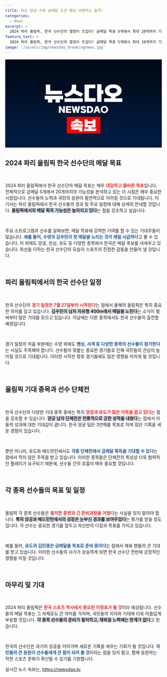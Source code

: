 ```yaml
---
title: 유도·양궁·수영 금메달 도전 펜싱 어벤져스 출격!
categories:
  - News
excerpt: >
  2024 파리 올림픽, 한국 선수단의 열정이 뜨겁다! 금메달 목표 5개에서 최대 20개까지 기대되며, 김우민, 임시현 등 스타들이 메달 사냥에 나선다. 7월 27일부터 시작되는 아시아의 화합을 응원해보세요!
feature_text: >
  2024 파리 올림픽, 한국 선수단의 열정이 뜨겁다! 금메달 목표 5개에서 최대 20개까지 기대되며, 김우민, 임시현 등 스타들이 메달 사냥에 나선다. 7월 27일부터 시작되는 아시아의 화합을 응원해보세요!
image: '/assets/img/newsdao_breakingnews.jpg'
---
```


<p><img src="/assets/img/newsdao_breakingnews.jpg" alt="pcversion 속보" /></p>

<h2 data-ke-size="size26">2024 파리 올림픽 한국 선수단의 메달 목표</h2>

<p data-ke-size="size16">&nbsp;</p>

<p>2024 파리 올림픽에서 한국 선수단의 메달 목표는 매우 <b><span style="color: #ee2323;">대담하고 올바른 목표</span></b>입니다. 전체적으로 금메달 5개에서 20개까지의 가능성을 분석하고 있는 이 시점은 매우 중요한 시점입니다. 선수들의 노력과 국민의 응원이 필연적으로 이어질 것으로 기대됩니다. 이 기사는 파리 올림픽에서 한국 선수들의 경과 및 주요 일정에 대해 상세히 안내할 것입니다. <b><span style="background-color: #21538527;">올림픽에서의 메달 획득 가능성은 높아지고 있다</span></b>는 점을 강조하고 싶습니다. </p>

<p data-ke-size="size16">&nbsp;</p>

<p>주요 소프로그램과 선수를 살펴보면, 메달 목표에 강력한 기여를 할 수 있는 기대주들이 많습니다. <b><span style="color: #1a5490;">예를 들어, 수영의 김우민이 첫 메달을 노리는 것이 제일 시급하다</span></b>고 볼 수 있습니다. 이 외에도 양궁, 핀싱, 유도 등 다양한 종목에서 한국은 메달 후보를 내세우고 있습니다. 최선을 다하는 한국 선수단의 모습이 스포츠의 진정한 감동을 만들어 낼 것입니다.</p>

<p data-ke-size="size16">&nbsp;</p>

<h2 data-ke-size="size26">파리 올림픽에서의 한국 선수단 일정</h2>

<p data-ke-size="size16">&nbsp;</p>

<p>한국 선수단의 <b><span style="color: #ee2323;">경기 일정은 7월 27일부터 시작된다</span></b>는 점에서 올해의 올림픽은 특히 중요한 의미를 담고 있습니다. <b><span style="background-color: #21538527;">김우민이 남자 자유형 400m에서 메달을 노린다</span></b>는 소식이 벌써부터 많은 기대를 모으고 있습니다. 이날에는 다른 종목에서도 한국 선수들이 출전할 예정입니다. </p>

<p data-ke-size="size16">&nbsp;</p>

<p>경기 일정의 처음 부분에는 수영 외에도 <b><span style="color: #1a5490;">펜싱, 사격 등 다양한 종목의 선수들이 참가한다</span></b>는 사실도 주목해야 합니다. 선수들이 맞붙는 중요한 경기들로 인해 국민들의 관심이 높아질 것으로 기대됩니다. 이러한 시작은 향후 경기들에도 많은 영향을 미치게 될 것입니다.</p>

<p data-ke-size="size16">&nbsp;</p>

<h2 data-ke-size="size26">올림픽 기대 종목과 선수 단체전</h2>

<p data-ke-size="size16">&nbsp;</p>

<p>한국 선수단의 다양한 기대 종목 중에는 특히 <b><span style="color: #ee2323;">양궁과 유도가 많은 이목을 끌고 있다</span></b>는 점을 강조할 수 있습니다. <b><span style="background-color: #21538527;">양궁 남자 단체전은 전통적으로 강한 성적을 내왔다</span></b>는 점에서 이들의 성과에 대한 기대감이 큽니다. 한국 양궁 팀은 3연패를 목표로 하며 많은 기록을 세운 경험이 있습니다.</p>

<p data-ke-size="size16">&nbsp;</p>

<p>뿐만 아니라, 유도와 배드민턴에서도 <b><span style="color: #1a5490;">각종 단체전에서 금메달 획득을 기대할 수 있다</span></b>는 점에서 적지 않은 주목을 받고 있습니다. 이러한 종목들은 단체전의 특성상 더욱 협력적인 플레이가 요구되기 때문에, 선수들 간의 호흡이 매우 중요할 것입니다.</p>

<p data-ke-size="size16">&nbsp;</p>

<h2 data-ke-size="size26">각 종목 선수들의 목표 및 일정</h2>

<p data-ke-size="size16">&nbsp;</p>

<p>올림픽 각 종목 선수들은 <b><span style="color: #ee2323;">철저한 훈련과 긴 준비과정을 거쳤다</span></b>는 사실을 잊지 말아야 합니다. <b><span style="background-color: #21538527;">특히 양궁과 배드민턴에서의 성장은 눈부신 경과를 보여주었다</span></b>는 평가를 받을 정도입니다. 각 선수는 중요한 경기를 앞두고 자신만의 다짐과 목표를 가지고 있습니다. </p>

<p data-ke-size="size16">&nbsp;</p>

<p>예를 들어, <b><span style="color: #1a5490;">유도의 김민종은 금메달을 목표로 준비 중이다</span></b>는 점에서 체육 팬들의 큰 기대를 받고 있습니다. 이러한 선수들의 사기가 상승하게 되면 한국 선수단 전반에 긍정적인 영향을 미칠 것입니다.</p>

<p data-ke-size="size16">&nbsp;</p>

<h2 data-ke-size="size26">마무리 및 기대</h2>

<p data-ke-size="size16">&nbsp;</p>

<p>2024 파리 올림픽은 <b><span style="color: #ee2323;">한국 스포츠 역사에서 중요한 이정표가 될 것</span></b>이라 예상됩니다. 선수들의 메달 목표는 그 자체로도 큰 의미를 가지며, 국민들의 지지와 기대에 더욱 아름답게 부응할 것입니다. <b><span style="background-color: #21538527;">각 종목 선수들의 준비가 철저하고, 채워질 노력에는 한계가 없다</span></b>고 믿습니다.</p>

<p data-ke-size="size16">&nbsp;</p>

<p>한국의 선수단은 과거의 성공을 이어가며 새로운 기록을 세우는 기회가 될 것입니다. <b><span style="color: #1a5490;">국민들의 큰 응원이 선수들에게 큰 힘이 되어 줄 것</span></b>이라는 점을 잊지 말고, 함께 응원하는 착한 스포츠 문화가 확산될 수 있기를 기원합니다.</p>
실시간 뉴스 속보는, <a href="https://newsdao.kr" rel="dofollow">https://newsdao.kr</a>


